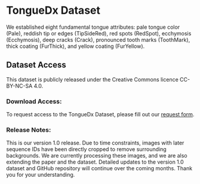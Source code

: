 # TongueDx Dataset

We established eight fundamental tongue attributes: pale tongue color (Pale), reddish tip or edges (TipSideRed), red spots (RedSpot), ecchymosis (Ecchymosis), deep cracks (Crack), pronounced tooth marks (ToothMark), thick coating (FurThick), and yellow coating (FurYellow).

## Dataset Access

This dataset is publicly released under the Creative Commons licence CC-BY-NC-SA 4.0.

### Download Access:
To request access to the TongueDx Dataset, please fill out our [request form](https://forms.gle/GJfuYKZwjYTRUdJH6).

### Release Notes:
This is our version 1.0 release. Due to time constraints, images with later sequence IDs have been directly cropped to remove surrounding backgrounds. We are currently processing these images, and we are also extending the paper and the dataset. Detailed updates to the version 1.0 dataset and GitHub repository will continue over the coming months. Thank you for your understanding.


<!--
**tonguedx/tonguedx** is a ✨ _special_ ✨ repository because its `README.md` (this file) appears on your GitHub profile.

Here are some ideas to get you started:

- 🔭 I’m currently working on ...
- 🌱 I’m currently learning ...
- 👯 I’m looking to collaborate on ...
- 🤔 I’m looking for help with ...
- 💬 Ask me about ...
- 📫 How to reach me: ...
- 😄 Pronouns: ...
- ⚡ Fun fact: ...
-->
